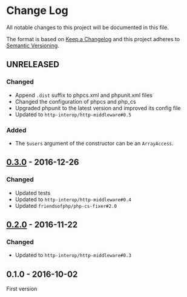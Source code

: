 # Change Log
All notable changes to this project will be documented in this file.

The format is based on [Keep a Changelog](http://keepachangelog.com/) 
and this project adheres to [Semantic Versioning](http://semver.org/).

## UNRELEASED

### Changed

* Append `.dist` suffix to phpcs.xml and phpunit.xml files
* Changed the configuration of phpcs and php_cs
* Upgraded phpunit to the latest version and improved its config file
* Updated to `http-interop/http-middleware#0.5`

### Added

* The `$users` argument of the constructor can be an `ArrayAccess`.

## [0.3.0] - 2016-12-26

### Changed

* Updated tests
* Updated to `http-interop/http-middleware#0.4`
* Updated `friendsofphp/php-cs-fixer#2.0`

## [0.2.0] - 2016-11-22

### Changed

* Updated to `http-interop/http-middleware#0.3`

## 0.1.0 - 2016-10-02

First version

[0.3.0]: https://github.com/middlewares/http-authentication/compare/v0.2.0...v0.3.0
[0.2.0]: https://github.com/middlewares/http-authentication/compare/v0.1.0...v0.2.0
